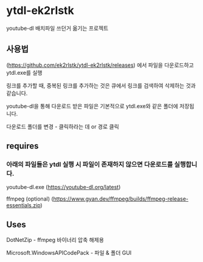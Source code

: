 # ytdl-ek2rlstk

youtube-dl 배치파일 쓰던거 옮기는 프로젝트

## 사용법

(https://github.com/ek2rlstk/ytdl-ek2rlstk/releases) 에서 파일을 다운로드하고 ytdl.exe를 실행

링크를 추가할 때, 중복된 링크를 추가하는 것은 큐에서 링크를 검색하여 삭제하는 것과 같습니다.

youtube-dl을 통해 다운로드 받은 파일은 기본적으로 ytdl.exe와 같은 폴더에 저장됩니다.

다운로드 폴더를 변경 - 클릭하라는 데 or 경로 클릭

## requires

### 아래의 파일들은 ytdl 실행 시 파일이 존재하지 않으면 다운로드를 실행합니다.

youtube-dl.exe (https://youtube-dl.org/latest)

ffmpeg (optional) (https://www.gyan.dev/ffmpeg/builds/ffmpeg-release-essentials.zip)

## Uses

DotNetZip - ffmpeg 바이너리 압축 해제용

Microsoft.WindowsAPICodePack - 파일 & 폴더 GUI


